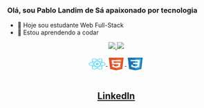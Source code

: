 ### Olá, sou Pablo Landim de Sá apaixonado por tecnologia

- 🔭 Hoje sou estudante Web Full-Stack 
- 🌱 Estou aprendendo a codar
<div align="center">
  <a href="https://github.com/PabloLSa">
  <img height="180em" src="https://github-readme-stats.vercel.app/api?username=PabloLSa&show_icons=true&theme=dracula&include_all_commits=true&count_private=true" / >
    <img height="180em" src="https://github-readme-status.vercel.app/api/top-langs/?username=PabloLSa&layout=compact&langs_count=7&theme=dracula"/>
    <div>
  <div style="display: inline_block"><br>
  <img align="center" alt="Pablo-Js" height="30" width="40" src="https://raw.githubusercontent.com/devicons/devicon/master/icons/react/react-original.svg">
  <img align="center" alt="Pablo-HTML" height="30" width="40" src="https://raw.githubusercontent.com/devicons/devicon/master/icons/html5/html5-original.svg">
  <img align="center" alt="Pablo-CSS" height="30" width="40" src="https://raw.githubusercontent.com/devicons/devicon/master/icons/css3/css3-original.svg">
</div>
<br>
<h2>
<a href="https://www.linkedin.com/in/pablo-landim-de-sá-99267454" target="_blank">Linkedln </a>

</a> 
</h2>

<div>

